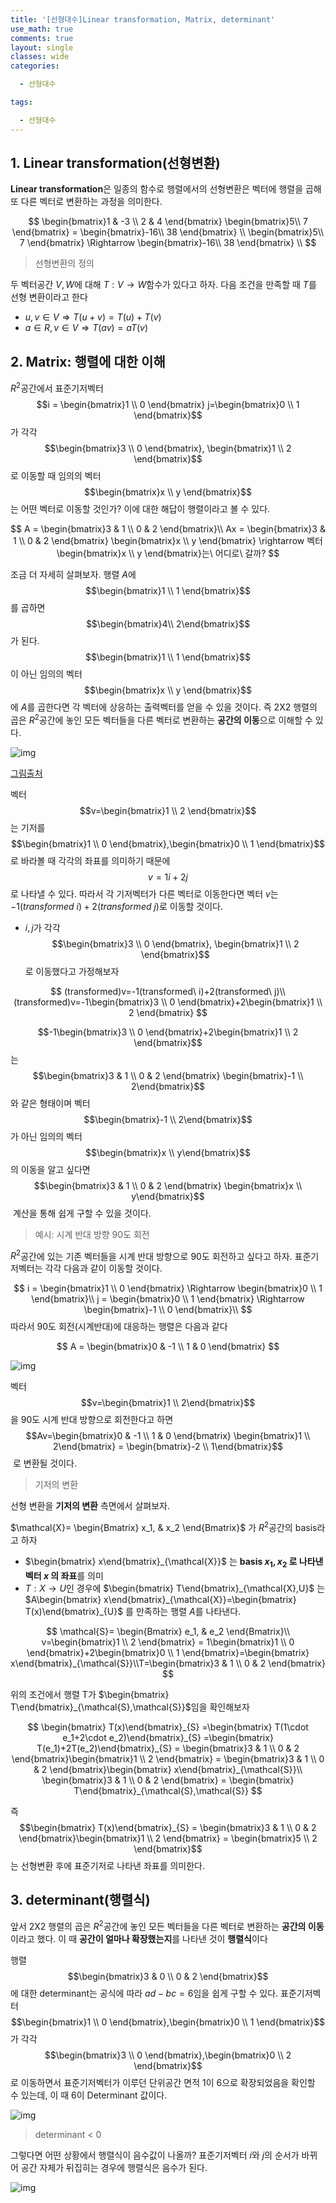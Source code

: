 ```yaml
---
title: '[선형대수]Linear transformation, Matrix, determinant'
use_math: true
comments: true
layout: single
classes: wide
categories:

  - 선형대수

tags:

  - 선형대수
---
```


## 1. Linear transformation(선형변환)

**Linear transformation**은 일종의 함수로 행렬에서의 선형변환은 벡터에 행렬을 곱해 또 다른 벡터로 변환하는 과정을 의미한다. 

$$
\begin{bmatrix}1 & -3  \\ 2 & 4  \end{bmatrix} \begin{bmatrix}5\\ 7  \end{bmatrix} = \begin{bmatrix}-16\\ 38  \end{bmatrix} \\
\begin{bmatrix}5\\ 7  \end{bmatrix} \Rightarrow  \begin{bmatrix}-16\\ 38  \end{bmatrix} \\
$$

> 선형변환의 정의

두 벡터공간 $V,W$에 대해 $T : V\rightarrow W$함수가 있다고 하자. 다음 조건을 만족할 때 $T$를 선형 변환이라고 한다

- $u,v\in V \Rightarrow T(u+v) = T(u)+T(v)$
- $a\in R, v\in V \Rightarrow T(av)=aT(v)$



## 2. Matrix: 행렬에 대한 이해

$R^2$공간에서 표준기저벡터 $$i = \begin{bmatrix}1 \\ 0 \end{bmatrix} j=\begin{bmatrix}0 \\ 1 \end{bmatrix}$$ 가 각각 $$\begin{bmatrix}3 \\ 0 \end{bmatrix}, \begin{bmatrix}1 \\ 2 \end{bmatrix}$$​로 이동할 때 임의의 벡터 $$\begin{bmatrix}x \\ y \end{bmatrix}$$는 어떤 벡터로 이동할 것인가? 이에 대한 해답이 행렬이라고 볼 수 있다. 


$$
A = \begin{bmatrix}3 & 1  \\ 0 & 2  \end{bmatrix}\\ Ax = \begin{bmatrix}3 & 1  \\ 0 & 2  \end{bmatrix} \begin{bmatrix}x \\ y  \end{bmatrix} \rightarrow 벡터 \begin{bmatrix}x \\ y  \end{bmatrix}는\ 어디로\ 갈까?
$$


조금 더 자세히 살펴보자.  행렬 $A$에 $$\begin{bmatrix}1 \\ 1 \end{bmatrix}$$ 를 곱하면 $$\begin{bmatrix}4\\ 2\end{bmatrix}$$​가 된다. $$\begin{bmatrix}1 \\ 1 \end{bmatrix}$$ 이 아닌 임의의 벡터 $$\begin{bmatrix}x \\ y \end{bmatrix}$$ 에 $A$를 곱한다면 각 벡터에 상응하는 출력벡터를 얻을 수 있을 것이다. 즉 2X2 행렬의 곱은 $R^2$공간에 놓인 모든 벡터들을 다른 벡터로 변환하는 **공간의 이동**으로 이해할 수 있다. 

![img](http://whdbfla6.github.io/assets/linear-algebra/img19.png)

[그림출처](https://shad.io/MatVis/)

벡터 $$v=\begin{bmatrix}1 \\ 2 \end{bmatrix}$$는 기저를 $$\begin{bmatrix}1 \\ 0 \end{bmatrix},\begin{bmatrix}0 \\ 1 \end{bmatrix}$$ 로 바라볼 때 각각의 좌표를 의미하기 때문에 $$v=1i+2j$$로 나타낼 수 있다. 따라서 각 기저벡터가 다른 벡터로 이동한다면 벡터 $v$는 $-1(transformed\ i)+2(transformed\ j)$로 이동할 것이다.  

- $i,j$가 각각 $$\begin{bmatrix}3 \\ 0 \end{bmatrix}, \begin{bmatrix}1 \\ 2 \end{bmatrix}$$로 이동했다고 가정해보자


$$
(transformed)v=-1(transformed\ i)+2(transformed\ j)\\
(transformed)v=-1\begin{bmatrix}3 \\ 0 \end{bmatrix}+2\begin{bmatrix}1 \\ 2 \end{bmatrix}
$$


$$-1\begin{bmatrix}3 \\ 0 \end{bmatrix}+2\begin{bmatrix}1 \\ 2 \end{bmatrix}$$는 $$\begin{bmatrix}3 & 1  \\ 0 & 2  \end{bmatrix} \begin{bmatrix}-1 \\ 2\end{bmatrix}$$와 같은 형태이며 벡터 $$\begin{bmatrix}-1 \\ 2\end{bmatrix}$$ 가 아닌 임의의 벡터 $$\begin{bmatrix}x \\ y\end{bmatrix}$$ 의 이동을 알고 싶다면 $$\begin{bmatrix}3 & 1  \\ 0 & 2  \end{bmatrix} \begin{bmatrix}x \\ y\end{bmatrix}$$​ 계산을 통해 쉽게 구할 수 있을 것이다. 



> 예시: 시계 반대 방향 90도 회전

$R^2$공간에 있는 기존 벡터들을 시계 반대 방향으로 90도 회전하고 싶다고 하자. 표준기저벡터는 각각 다음과 같이 이동할 것이다. 


$$
i = \begin{bmatrix}1 \\ 0 \end{bmatrix} \Rightarrow \begin{bmatrix}0 \\ 1 \end{bmatrix}\\ j = \begin{bmatrix}0 \\ 1 \end{bmatrix} \Rightarrow \begin{bmatrix}-1 \\ 0 \end{bmatrix}\\
$$
따라서 90도 회전(시계반대)에 대응하는 행렬은 다음과 같다



$$
A = \begin{bmatrix}0 & -1  \\ 1 & 0  \end{bmatrix}
$$


![img](http://whdbfla6.github.io/assets/linear-algebra/img20.png)

벡터 $$v=\begin{bmatrix}1 \\ 2\end{bmatrix}$$  을 90도 시계 반대 방향으로 회전한다고 하면 $$Av=\begin{bmatrix}0 & -1  \\ 1 & 0  \end{bmatrix} \begin{bmatrix}1 \\ 2\end{bmatrix} = \begin{bmatrix}-2 \\ 1\end{bmatrix}$$​ 로 변환될 것이다. 

> 기저의 변환

선형 변환을 **기저의 변환** 측면에서 살펴보자. 

$\mathcal{X}= \begin{Bmatrix} x_1, & x_2 \end{Bmatrix}$ 가 $R^2$공간의 basis라고 하자

- $\begin{bmatrix} x\end{bmatrix}_{\mathcal{X}}$ 는 **basis $x_1,x_2$ 로 나타낸 벡터 $x$ 의 좌표**를 의미 
-  $T:X\rightarrow U$인 경우에 $\begin{bmatrix} T\end{bmatrix}_{\mathcal{X},U}$ 는 $A\begin{bmatrix} x\end{bmatrix}_{\mathcal{X}}=\begin{bmatrix} T(x)\end{bmatrix}_{U}$ 를 만족하는 행렬 $A$를 나타낸다. 



$$
\mathcal{S}= \begin{Bmatrix} e_1, & e_2 \end{Bmatrix}\\ v=\begin{bmatrix}1 \\ 2 \end{bmatrix} = 1\begin{bmatrix}1 \\ 0 \end{bmatrix}+2\begin{bmatrix}0 \\ 1 \end{bmatrix}=\begin{bmatrix} x\end{bmatrix}_{\mathcal{S}}\\T=\begin{bmatrix}3 & 1  \\ 0 & 2  \end{bmatrix}
$$



위의 조건에서 행렬 T가 $\begin{bmatrix} T\end{bmatrix}_{\mathcal{S},\mathcal{S}}$임을 확인해보자



$$
\begin{bmatrix} T(x)\end{bmatrix}_{S} =\begin{bmatrix} T(1\cdot e_1+2\cdot e_2)\end{bmatrix}_{S} =\begin{bmatrix} T(e_1)+2T(e_2)\end{bmatrix}_{S} = \begin{bmatrix}3 & 1  \\ 0 & 2  \end{bmatrix}\begin{bmatrix}1 \\ 2 \end{bmatrix} = \begin{bmatrix}3 & 1  \\ 0 & 2  \end{bmatrix}\begin{bmatrix} x\end{bmatrix}_{\mathcal{S}}\\  \begin{bmatrix}3 & 1  \\ 0 & 2  \end{bmatrix} = \begin{bmatrix} T\end{bmatrix}_{\mathcal{S},\mathcal{S}}
$$



즉 $$\begin{bmatrix} T(x)\end{bmatrix}_{S} = \begin{bmatrix}3 & 1  \\ 0 & 2  \end{bmatrix}\begin{bmatrix}1 \\ 2 \end{bmatrix} = \begin{bmatrix}5 \\ 2 \end{bmatrix}$$ 는 선형변환 후에 표준기저로 나타낸 좌표를 의미한다. 



## 3. determinant(행렬식)

앞서 2X2 행렬의 곱은 $R^2$공간에 놓인 모든 벡터들을 다른 벡터로 변환하는 **공간의 이동**이라고 했다. 이 때 **공간이 얼마나 확장했는지**를 나타낸 것이 **행렬식**이다

행렬 $$\begin{bmatrix}3 & 0  \\ 0 & 2  \end{bmatrix}$$에 대한 determinant는 공식에 따라 $ad-bc=6$임을 쉽게 구할 수 있다.  표준기저벡터 $$\begin{bmatrix}1 \\ 0 \end{bmatrix},\begin{bmatrix}0 \\ 1 \end{bmatrix}$$ 가 각각 $$\begin{bmatrix}3 \\ 0 \end{bmatrix},\begin{bmatrix}0 \\ 2 \end{bmatrix}$$ ​로 이동하면서 표준기저벡터가 이루던 단위공간 면적 1이 6으로 확장되었음을 확인할 수 있는데, 이 때 6이 Determinant 값이다.

![img](http://whdbfla6.github.io/assets/linear-algebra/img21.png)

> determinant < 0 

그렇다면 어떤 상황에서 행렬식이 음수값이 나올까? 표준기저벡터 $i$와 $j$의 순서가 바뀌어 공간 자체가 뒤집히는 경우에 행렬식은 음수가 된다. 

![img](http://whdbfla6.github.io/assets/linear-algebra/img22.png)

